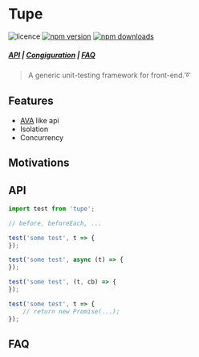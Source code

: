 # Tupe

<!-- Badges -->
![licence](https://badgen.net/badge/licence/MIT/blue)
[![npm version](https://badgen.net/npm/v/tupe)](https://www.npmjs.com/package/tupe)
[![npm downloads](https://badgen.net/npm/dm/tupe)](https://www.npmjs.com/package/tupe)

##### [API](#api) | [Congiguration](#configuration) | [FAQ](#faq)

> A generic unit-testing framework for front-end.➰ 

## Features
- [AVA](https://github.com/avajs/ava) like api
- Isolation
- Concurrency

## Motivations


## API

```javascript
import test from 'tupe';

// before, beforeEach, ...

test('some test', t => {
});

test('some test', async (t) => {
});

test('some test', (t, cb) => {
});

test('some test', t => {
    // return new Promise(...);
});
```

## FAQ
